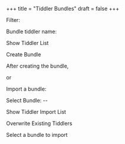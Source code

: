 +++
title = "Tiddler Bundles"
draft = false
+++

Filter:

Bundle tiddler name:

Show Tiddler List

Create Bundle

After creating the bundle,

or

Import a bundle:

Select Bundle: --

Show Tiddler Import List

Overwrite Existing Tiddlers

Select a bundle to import

